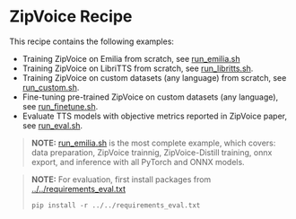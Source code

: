 # ZipVoice Recipe

This recipe contains the following examples:

- Training ZipVoice on Emilia from scratch, see [run_emilia.sh](run_emilia.sh)
- Training ZipVoice on LibriTTS from scratch, see [run_libritts.sh](run_libritts.sh).
- Training ZipVoice on custom datasets (any language) from scratch, see [run_custom.sh](run_custom.sh).
- Fine-tuning pre-trained ZipVoice on custom datasets (any language), see [run_finetune.sh](run_finetune.sh).
- Evaluate TTS models with objective metrics reported in ZipVoice paper, see [run_eval.sh](run_eval.sh).

> **NOTE:**  [run_emilia.sh](run_emilia.sh) is the most complete example, which covers: data preparation, ZipVoice trainnig, ZipVoice-Distill training, onnx export, and inference with all PyTorch and ONNX models.

>  **NOTE:** For evaluation, first install packages from [../../requirements_eval.txt](../../requirements_eval.txt)
> 
> `pip install -r ../../requirements_eval.txt`
